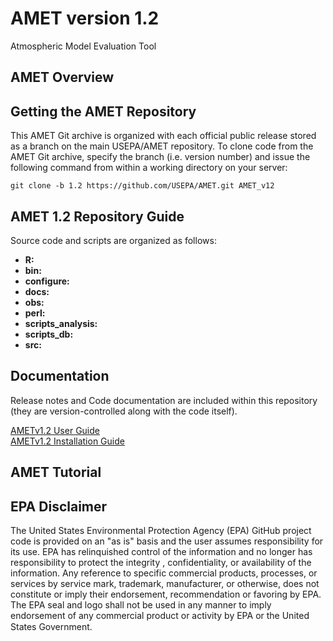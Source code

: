 AMET version 1.2
======

Atmospheric Model Evaluation Tool

## AMET Overview

## Getting the AMET Repository
This AMET Git archive is organized with each official public release stored as a branch on the main USEPA/AMET repository.
To clone code from the AMET Git archive, specify the branch (i.e. version number) and issue the following command from within
a working directory on your server:
```
git clone -b 1.2 https://github.com/USEPA/AMET.git AMET_v12
```

## AMET 1.2 Repository Guide
Source code and scripts are organized as follows:
* **R:** 
* **bin:** 
* **configure:** 
* **docs:** 
* **obs:** 
* **perl:** 
* **scripts_analysis:** 
* **scripts_db:** 
* **src:** 

## Documentation
Release notes and Code documentation are included within this repository (they are version-controlled along with the code itself).  

[AMETv1.2 User Guide](https://www.cmascenter.org/amet/documentation/1.2/AMET_Users_Guide_v1.2.1.pdf)   
[AMETv1.2 Installation Guide](docs/AMET_Install_Guide_v1.md )   

## AMET Tutorial

## EPA Disclaimer
The United States Environmental Protection Agency (EPA) GitHub project code is provided on an "as is" basis and the user assumes responsibility for its use. EPA has relinquished control of the information and no longer has responsibility to protect the integrity , confidentiality, or availability of the information. Any reference to specific commercial products, processes, or services by service mark, trademark, manufacturer, or otherwise, does not constitute or imply their endorsement, recommendation or favoring by EPA. The EPA seal and logo shall not be used in any manner to imply endorsement of any commercial product or activity by EPA or the United States Government.    [<img src="https://licensebuttons.net/p/mark/1.0/88x31.png" width="50" height="15">](https://creativecommons.org/publicdomain/zero/1.0/)
 

